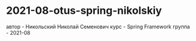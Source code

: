# 2021-08-otus-spring-nikolskiy
автор - Никольский Николай Семенович 
курс - Spring Framework
группа - 2021-08

